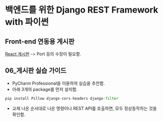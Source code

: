 # 백엔드를 위한 Django REST Framework with 파이썬

## Front-end 연동용 게시판
[React 게시판](https://github.com/TaeBbong/React-Board) -> Port 등의 수정이 필요함.

## 06_게시판 실습 가이드
- PyCharm Professional을 이용하여 실습을 추천함.
- 아래 3개의 package를 먼저 설치함.
```python
pip install Pillow django-cors-headers django-filter
```
- 교제 나온 순서대로 나온 명령어나 REST API를 호출하면, 모두 정상동작하는 것을 확인함.
